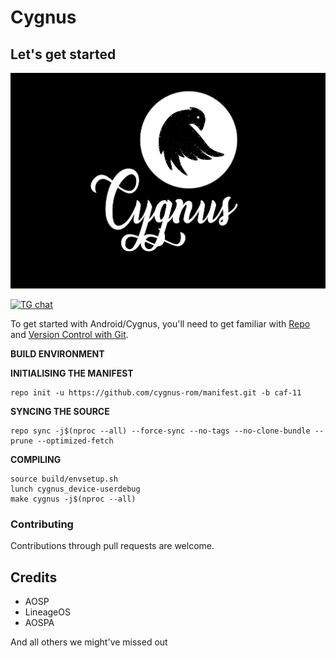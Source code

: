 # Cygnus


## Let's get started

![Cygnus](Cygnus-06.jpg)

[![TG chat](https://img.shields.io/badge/Support-Telegram-%23e52c5f.svg?style=for-the-badge&logo=telegram&&labelColor=121217)](https://t.me/cygnusos)

To get started with Android/Cygnus, you'll need to get
familiar with [Repo](https://source.android.com/source/using-repo.html) and [Version Control with Git](https://source.android.com/source/version-control.html).

**BUILD ENVIRONMENT**

**INITIALISING THE MANIFEST**

```
repo init -u https://github.com/cygnus-rom/manifest.git -b caf-11
```

**SYNCING THE SOURCE**

```
repo sync -j$(nproc --all) --force-sync --no-tags --no-clone-bundle --prune --optimized-fetch
```

**COMPILING**


```
source build/envsetup.sh
lunch cygnus_device-userdebug
make cygnus -j$(nproc --all)
```

### Contributing

Contributions through pull requests are welcome.

## Credits

- AOSP
- LineageOS
- AOSPA

And all others we might've missed out
